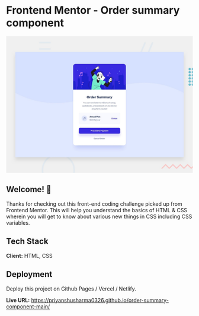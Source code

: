 # Frontend Mentor - Order summary component

![Design preview for the Order summary component](./design/desktop-preview.jpg)

## Welcome! 👋

Thanks for checking out this front-end coding challenge picked up from Frontend Mentor. This will help you understand the basics of HTML & CSS wherein you will get to know about various new things in CSS including CSS variables.

## Tech Stack

**Client:** HTML, CSS

## Deployment

Deploy this project on Github Pages / Vercel / Netlify.

**Live URL:** https://priyanshusharma0326.github.io/order-summary-component-main/